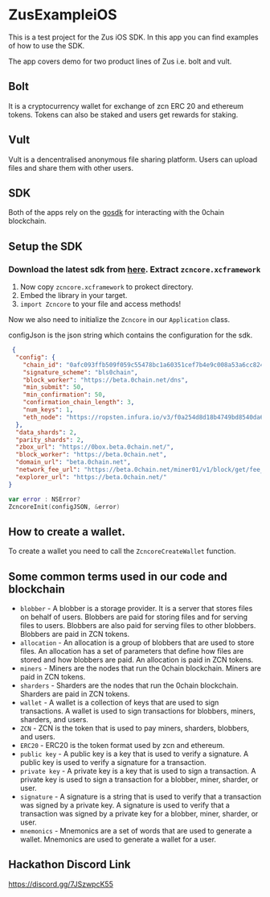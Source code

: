 # ZusExampleiOS
This is a test project for the Zus iOS SDK. In this app you can find examples of how to use the
SDK.

The app covers demo for two product lines of Zus i.e. bolt and vult.

## Bolt

It is a cryptocurrency wallet for exchange of zcn ERC 20 and ethereum tokens. Tokens can also be
staked and users get rewards for staking.

## Vult

Vult is a dencentralised anonymous file sharing platform. Users can upload files and share them with
other users.

## SDK

Both of the apps rely on the [gosdk](https://github.com/0chain/gosdk) for interacting with the
0chain blockchain.

## Setup the SDK

### Download the latest sdk from [here](https://github.com/0chain/gosdk/releases). Extract `zcncore.xcframework`

1. Now copy `zcncore.xcframework` to prokect directory.
2. Embed the library in your target. 
3. `import Zcncore` to your file and access methods!

Now we also need to initialize the `Zcncore` in our `Application` class.

configJson is the json string which contains the configuration for the sdk.

```json
 {
  "config": {
    "chain_id": "0afc093ffb509f059c55478bc1a60351cef7b4e9c008a53a6cc8241ca8617dfe",
    "signature_scheme": "bls0chain",
    "block_worker": "https://beta.0chain.net/dns",
    "min_submit": 50,
    "min_confirmation": 50,
    "confirmation_chain_length": 3,
    "num_keys": 1,
    "eth_node": "https://ropsten.infura.io/v3/f0a254d8d18b4749bd8540da63b3292b"
  },
  "data_shards": 2,
  "parity_shards": 2,
  "zbox_url": "https://0box.beta.0chain.net/",
  "block_worker": "https://beta.0chain.net",
  "domain_url": "beta.0chain.net",
  "network_fee_url": "https://beta.0chain.net/miner01/v1/block/get/fee_stats",
  "explorer_url": "https://beta.0chain.net/"
}
```

```Swift
var error : NSError?
ZcncoreInit(configJSON, &error)
```

## How to create a wallet.
To create a wallet you need to call the `ZcncoreCreateWallet` function. 
## Some common terms used in our code and blockchain

- `blobber` - A blobber is a storage provider. It is a server that stores files on behalf of users.
  Blobbers are paid for storing files and for serving files to users. Blobbers are also paid for
  serving files to other blobbers. Blobbers are paid in ZCN tokens.
- `allocation` - An allocation is a group of blobbers that are used to store files. An allocation
  has a set of parameters that define how files are stored and how blobbers are paid. An allocation
  is paid in ZCN tokens.
- `miners` - Miners are the nodes that run the 0chain blockchain. Miners are paid in ZCN tokens.
- `sharders` - Sharders are the nodes that run the 0chain blockchain. Sharders are paid in ZCN
  tokens.
- `wallet` - A wallet is a collection of keys that are used to sign transactions. A wallet is used
  to sign transactions for blobbers, miners, sharders, and users.
- `ZCN` - ZCN is the token that is used to pay miners, sharders, blobbers, and users.
- `ERC20` - ERC20 is the token format used by zcn and ethereum.
- `public key` - A public key is a key that is used to verify a signature. A public key is used to
  verify a signature for a transaction.
- `private key` - A private key is a key that is used to sign a transaction. A private key is used
  to sign a transaction for a blobber, miner, sharder, or user.
- `signature` - A signature is a string that is used to verify that a transaction was signed by a
  private key. A signature is used to verify that a transaction was signed by a private key for a
  blobber, miner, sharder, or user.
- `mnemonics` - Mnemonics are a set of words that are used to generate a wallet. Mnemonics are used
  to generate a wallet for a user.
 
## Hackathon Discord Link

https://discord.gg/7JSzwpcK55


